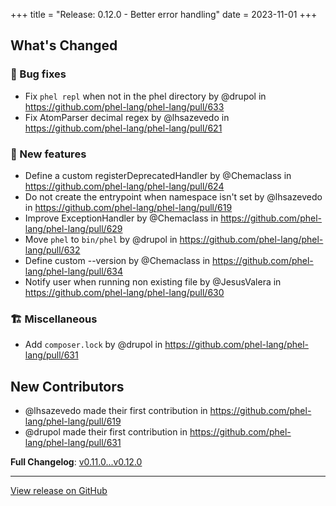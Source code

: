 +++
title = "Release: 0.12.0 - Better error handling"
date = 2023-11-01
+++


## What's Changed

### 🐛  Bug fixes

* Fix `phel repl` when not in the phel directory by @drupol in https://github.com/phel-lang/phel-lang/pull/633
* Fix AtomParser decimal regex by @lhsazevedo in https://github.com/phel-lang/phel-lang/pull/621

### 🥇  New features

* Define a custom registerDeprecatedHandler by @Chemaclass in https://github.com/phel-lang/phel-lang/pull/624
* Do not create the entrypoint when namespace isn't set by @lhsazevedo in https://github.com/phel-lang/phel-lang/pull/619
* Improve ExceptionHandler by @Chemaclass in https://github.com/phel-lang/phel-lang/pull/629
* Move `phel` to `bin/phel` by @drupol in https://github.com/phel-lang/phel-lang/pull/632
* Define custom --version by @Chemaclass in https://github.com/phel-lang/phel-lang/pull/634
* Notify user when running non existing file by @JesusValera in https://github.com/phel-lang/phel-lang/pull/630

### 🏗️ Miscellaneous 

* Add `composer.lock` by @drupol in https://github.com/phel-lang/phel-lang/pull/631

## New Contributors
* @lhsazevedo made their first contribution in https://github.com/phel-lang/phel-lang/pull/619
* @drupol made their first contribution in https://github.com/phel-lang/phel-lang/pull/631

**Full Changelog**: [v0.11.0...v0.12.0](https://github.com/phel-lang/phel-lang/compare/v0.11.0...v0.12.0)

---

[View release on GitHub](https://github.com/phel-lang/phel-lang/releases/tag/v0.12.0)
